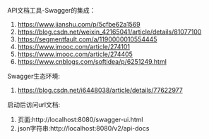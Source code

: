 API文档工具-Swagger的集成：
1. https://www.jianshu.com/p/5cfbe62a1569
2. https://blog.csdn.net/weixin_42165041/article/details/81077100
3. https://segmentfault.com/a/1190000010554445
4. https://www.imooc.com/article/274101
5. https://www.imooc.com/article/274405
6. https://www.cnblogs.com/softidea/p/6251249.html

Swagger生态环境:
1. https://blog.csdn.net/i6448038/article/details/77622977

启动后访问url文档:
1. 页面:http://localhost:8080/swagger-ui.html
2. json字符串:http://localhost:8080/v2/api-docs